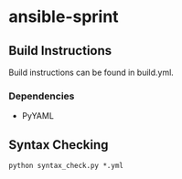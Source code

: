 # ansible-sprint

## Build Instructions

Build instructions can be found in build.yml.

### Dependencies

* PyYAML

## Syntax Checking

```
python syntax_check.py *.yml
```
